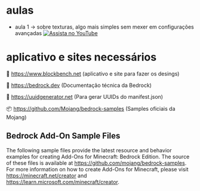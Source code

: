 # aulas 
- aula 1 -> sobre texturas, algo mais simples sem mexer em configurações avançadas
[![Assista no YouTube](https://img.youtube.com/vi/qSk3bx7sGvs/0.jpg)](https://www.youtube.com/watch?v=qSk3bx7sGvs)


# aplicativo e sites necessários 
🎨 https://www.blockbench.net (aplicativo e site para fazer os desings)

🧠 https://bedrock.dev (Documentação técnica da Bedrock)

🧾 https://uuidgenerator.net (Para gerar UUIDs do manifest.json)

📦 https://github.com/Mojang/bedrock-samples (Samples oficiais da Mojang)

## Bedrock Add-On Sample Files

The following sample files provide the latest resource and behavior examples for creating Add-Ons for Minecraft: Bedrock Edition. The source of these files is available at https://github.com/mojang/bedrock-samples. For more information on how to create Add-Ons for Minecraft, please visit https://minecraft.net/creator and https://learn.microsoft.com/minecraft/creator.